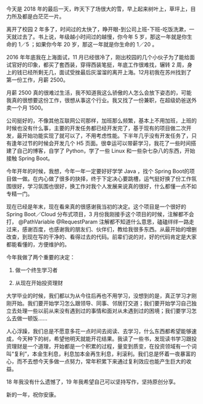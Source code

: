 今天是 2018 年的最后一天，昨天下了场很大的雪，早上起来树叶上，草坪上，目力所及都是白茫茫一片。



离开了校园 2 年多了，时间过的太快了，睁开眼-到公司上班-下班-吃饭洗漱，一天就过去了。书上说，年级越小时间过的越慢，你今年 5 岁，那这一年就是你生命的 1／5 ；如果你今年 20 岁，那这一年就是你生命的 1／20 。



2016 年年底我在上海面试，11 月已经很冷了，刚出校园的几个小伙子为了能给面试官好的印象，都买了套西装，穿得西装笔挺，年底工作很难找，辗转 2 周，身上的钱已经所剩无几，面试受挫最后灰溜溜的离开上海。12月初我在苏州找到了第一份工作，月薪 2500。



月薪 2500 真的很难过生活，我不知道我这么骄傲的人怎么会放下姿态的，可能我真的很想要这份工作，很想从事这个行业。我又找了一份兼职，在超级奶爸送外卖一个月 1500。



公司挺好的，不像其他互联网公司那样，加班那么频繁，基本上不用加班，上班的时候也没有什么事，主要的开发任务都已经开发完了，基于现有的项目做二次开发，最开始功能实现了就可以了，不用考虑性能。下半年几乎没有开发任务了，只有逢年过节的时候会开发几个 H5 页面。很幸运可以带薪学习，我花了一些时间搭建了自己的博客，自学了 Python，学了一些 Linux 和一些杂七杂八的东西，开始接触 Spring Boot。



今年开年的时候，我想，今年一年一定要好好学学 Java ，找个 Spring Boot的项目做一做。在内心做了很多的抉择，终于下定决心要跳槽，运气挺好换了份工作氛围很好，学习氛围也很好，换工作对我个人发展来说真的很好，什么都懂一点不如专精一门。



现在已经是年末，现在看来真的很感谢我当初的决定。这个项目是一个很好的 Spring Boot／Cloud 分布式项目，3 月份我刚接手这个项目的时候，注解都不会打， @PathVariable @RequestParam 注解都不知道什么意思，磕磕绊绊一路走过来，感谢百度，也感谢我的朋友们、伙伴们，教给我很多东西。从最开始的增删改查，到现在写的干净的、看得过去的代码。前辈们说的对，好的代码肯定是大家都能看懂的，方便维护的。



今年我做了两个重要的决定：

1. 做一个终生学习者

1. 从现在开始投资理财



大学毕业的时候，我们都以为从今往后再也不用学习，没想到的是，真正学习才刚刚开始。我们要开始学习怎么跟领导、同事、邻居打交道；我们要开始学习自己独立去处理一些以前从来没有遇到过的事情和面对从未遇到过的困境；我们要学习怎么去做一顿饭......



人心浮躁，我们总是不愿意多花一点时间去阅读、去学习，什么东西都希望能够速成，今天种下的树，希望他明天就能开花结果。我读了一些书，发现读书学习跟投资理财是一个道理，开始都是一个积累的过程，量变到质变，在投资领域有一个词叫“复利”，本金生利息，利息加本金再生利息，利滚利。我们总是怀着一夜暴富的心，而不去想今天多做一点努力，常年积累下来通过复利效应也能产生巨大的收益。



18 年我没有什么遗憾了，19 年我希望自己可以坚持写作，坚持原创分享。



新的一年，祝你安康。